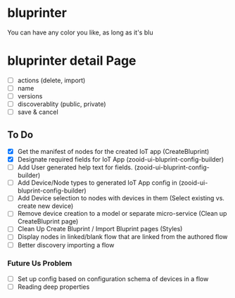 # bluprinter
You can have any color you like, as long as it's blu

# bluprinter detail Page
- [ ] actions (delete, import)
- [ ] name
- [ ] versions
- [ ] discoverablity (public, private)
- [ ] save & cancel

## To Do
- [x] Get the manifest of nodes for the created IoT app (CreateBluprint)
- [x] Designate required fields for IoT App (zooid-ui-bluprint-config-builder)
- [ ] Add User generated help text for fields. (zooid-ui-bluprint-config-builder)
- [ ] Add Device/Node types to generated IoT App config in (zooid-ui-bluprint-config-builder)
- [ ] Add Device selection to nodes with devices in them (Select existing vs. create new device)
- [ ] Remove device creation to a model or separate micro-service (Clean up CreateBluprint page)
- [ ] Clean Up Create Bluprint / Import Bluprint pages (Styles)
- [ ] Display nodes in linked/blank flow that are linked from the authored flow
- [ ] Better discovery importing a flow

### Future Us Problem
- [ ] Set up config based on configuration schema of devices in a flow
- [ ] Reading deep properties
